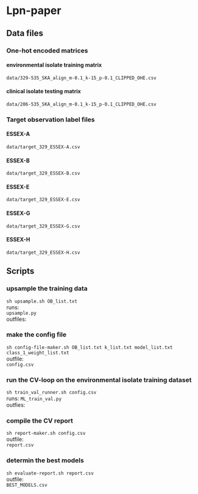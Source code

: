 # Lpn-paper

## Data files

### One-hot encoded matrices
#### environmental isolate training matrix
```data/329-535_SKA_align_m-0.1_k-15_p-0.1_CLIPPED_OHE.csv```  
#### clinical isolate testing matrix
```data/206-535_SKA_align_m-0.1_k-15_p-0.1_CLIPPED_OHE.csv```  

### Target observation label files
#### ESSEX-A
```data/target_329_ESSEX-A.csv```  
#### ESSEX-B
```data/target_329_ESSEX-B.csv```  
#### ESSEX-E
```data/target_329_ESSEX-E.csv```  
#### ESSEX-G
```data/target_329_ESSEX-G.csv```  
#### ESSEX-H
```data/target_329_ESSEX-H.csv```  


## Scripts

### upsample the training data
```sh upsample.sh OB_list.txt```  
runs:  
```upsample.py```  
outfiles:  


### make the config file
```sh config-file-maker.sh OB_list.txt k_list.txt model_list.txt class_1_weight_list.txt```  
outfile:  
```config.csv```  

### run the CV-loop on the environmental isolate training dataset
```sh train_val_runner.sh config.csv```  
runs:
```ML_train_val.py```  
outfies:  


### compile the CV report
```sh report-maker.sh config.csv```  
outfile:  
```report.csv```  
  
### determin the best models  
```sh evaluate-report.sh report.csv```  
outfile:  
 ```BEST_MODELS.csv```  

